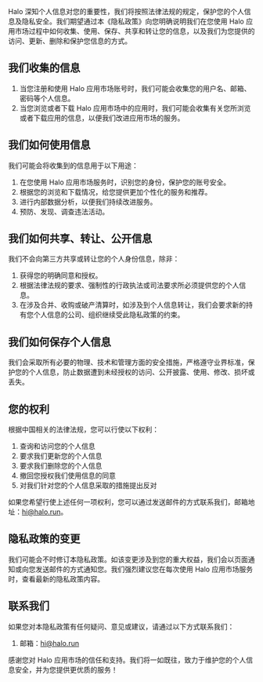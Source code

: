 Halo 深知个人信息对您的重要性，我们将按照法律法规的规定，保护您的个人信息及隐私安全。我们期望通过本《隐私政策》向您明确说明我们在您使用 Halo 应用市场过程中如何收集、使用、保存、共享和转让您的信息，以及我们为您提供的访问、更新、删除和保护您信息的方式。

## 我们收集的信息

1. 当您注册和使用 Halo 应用市场账号时，我们可能会收集您的用户名、邮箱、密码等个人信息。
2. 当您浏览或者下载 Halo 应用市场中的应用时，我们可能会收集有关您所浏览或者下载应用的信息，以便我们改进应用市场的服务。

## 我们如何使用信息

我们可能会将收集到的信息用于以下用途：

1. 在您使用 Halo 应用市场服务时，识别您的身份，保护您的账号安全。
2. 根据您的浏览和下载情况，给您提供更加个性化的服务和推荐。
3. 进行内部数据分析，以便我们持续改进服务。
4. 预防、发现、调查违法活动。

## 我们如何共享、转让、公开信息

我们不会向第三方共享或转让您的个人身份信息，除非：

1. 获得您的明确同意和授权。
2. 根据法律法规的要求、强制性的行政执法或司法要求所必须提供您的个人信息。
3. 在涉及合并、收购或破产清算时，如涉及到个人信息转让，我们会要求新的持有您个人信息的公司、组织继续受此隐私政策的约束。

## 我们如何保存个人信息

我们会采取所有必要的物理、技术和管理方面的安全措施，严格遵守业界标准，保护您的个人信息，防止数据遭到未经授权的访问、公开披露、使用、修改、损坏或丢失。

## 您的权利

根据中国相关的法律法规，您可以行使以下权利：

1. 查询和访问您的个人信息
2. 要求我们更新您的个人信息
3. 要求我们删除您的个人信息
4. 撤回您授权我们使用信息的同意
5. 对我们针对您的个人信息采取的措施提出反对

如果您希望行使上述任何一项权利，您可以通过发送邮件的方式联系我们，邮箱地址：[hi@halo.run](mailto:hi@halo.run)。

## 隐私政策的变更

我们可能会不时修订本隐私政策。如该变更涉及到您的重大权益，我们会以页面通知或向您发送邮件的方式通知您。我们强烈建议您在每次使用 Halo 应用市场服务时，查看最新的隐私政策内容。
  
## 联系我们

如果您对本隐私政策有任何疑问、意见或建议，请通过以下方式联系我们：

1. 邮箱：[hi@halo.run](mailto:hi@halo.run)

感谢您对 Halo 应用市场的信任和支持。我们将一如既往，致力于维护您的个人信息安全，并为您提供更优质的服务！
